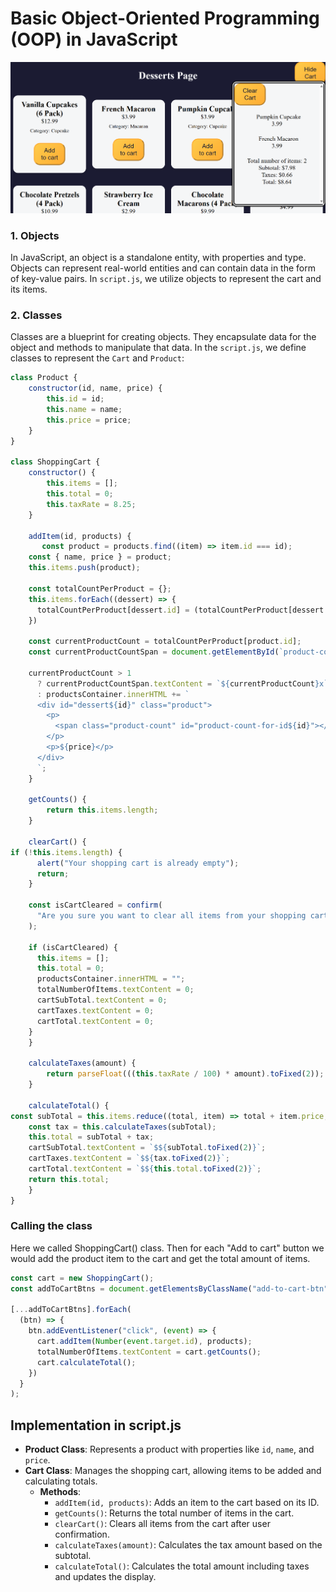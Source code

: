 
# Basic Object-Oriented Programming (OOP) in JavaScript

![](shopping-cart.png)

### 1. Objects
In JavaScript, an object is a standalone entity, with properties and type. Objects can represent real-world entities and can contain data in the form of key-value pairs. In `script.js`, we utilize objects to represent the cart and its items.

### 2. Classes
Classes are a blueprint for creating objects. They encapsulate data for the object and methods to manipulate that data. In the `script.js`, we define classes to represent the `Cart` and `Product`:

```javascript
class Product {
    constructor(id, name, price) {
        this.id = id;
        this.name = name;
        this.price = price;
    }
}

class ShoppingCart {
    constructor() {
        this.items = [];
        this.total = 0;
        this.taxRate = 8.25;
    }

    addItem(id, products) {
       const product = products.find((item) => item.id === id);
    const { name, price } = product;
    this.items.push(product);

    const totalCountPerProduct = {};
    this.items.forEach((dessert) => {
      totalCountPerProduct[dessert.id] = (totalCountPerProduct[dessert.id] || 0) + 1;
    })

    const currentProductCount = totalCountPerProduct[product.id];
    const currentProductCountSpan = document.getElementById(`product-count-for-id${id}`);

    currentProductCount > 1 
      ? currentProductCountSpan.textContent = `${currentProductCount}x`
      : productsContainer.innerHTML += `
      <div id="dessert${id}" class="product">
        <p>
          <span class="product-count" id="product-count-for-id${id}"></span>${name}
        </p>
        <p>${price}</p>
      </div>
      `;
    }

    getCounts() {
        return this.items.length;
    }

    clearCart() {
if (!this.items.length) {
      alert("Your shopping cart is already empty");
      return;
    }

    const isCartCleared = confirm(
      "Are you sure you want to clear all items from your shopping cart?"
    );

    if (isCartCleared) {
      this.items = [];
      this.total = 0;
      productsContainer.innerHTML = "";
      totalNumberOfItems.textContent = 0;
      cartSubTotal.textContent = 0;
      cartTaxes.textContent = 0;
      cartTotal.textContent = 0;
    }
    }

    calculateTaxes(amount) {
        return parseFloat(((this.taxRate / 100) * amount).toFixed(2));
    }

    calculateTotal() {
const subTotal = this.items.reduce((total, item) => total + item.price, 0);
    const tax = this.calculateTaxes(subTotal);
    this.total = subTotal + tax;
    cartSubTotal.textContent = `$${subTotal.toFixed(2)}`;
    cartTaxes.textContent = `$${tax.toFixed(2)}`;
    cartTotal.textContent = `$${this.total.toFixed(2)}`;
    return this.total;
    }
}
```

### Calling the class
Here we called ShoppingCart() class. 
Then for each "Add to cart" button we would add the product item to the cart and get the total amount of items.

```js
const cart = new ShoppingCart();
const addToCartBtns = document.getElementsByClassName("add-to-cart-btn");

[...addToCartBtns].forEach(
  (btn) => {
    btn.addEventListener("click", (event) => {
      cart.addItem(Number(event.target.id), products);
      totalNumberOfItems.textContent = cart.getCounts();
      cart.calculateTotal();
    })
  }
);

```

## Implementation in script.js
- **Product Class**: Represents a product with properties like `id`, `name`, and `price`.
- **Cart Class**: Manages the shopping cart, allowing items to be added and calculating totals.
  - **Methods**:
    - `addItem(id, products)`: Adds an item to the cart based on its ID.
    - `getCounts()`: Returns the total number of items in the cart.
    - `clearCart()`: Clears all items from the cart after user confirmation.
    - `calculateTaxes(amount)`: Calculates the tax amount based on the subtotal.
    - `calculateTotal()`: Calculates the total amount including taxes and updates the display.
